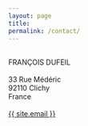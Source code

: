 ```yaml
---
layout: page
title: 
permalink: /contact/
---
```


<p style="text-align:justify">
<br> FRAN&Ccedil;OIS DUFEIL
<br> 
<br> 33 Rue Médéric
<br> 92110 Clichy
<br> France
<br> 
<br> <a href="mailto:{{ site.email }}">{{ site.email }}</a>
</p>

<br> 
<br> 
<br> 
<br> 
<br> 
<br> 
<br> 
<br> 
<br> 
<br> 

